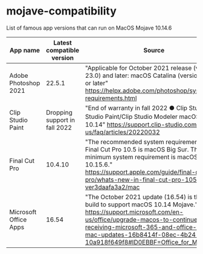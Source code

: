 # mojave-compatibility
List of famous app versions that can run on MacOS Mojave 10.14.6

|  App name  |  Latest compatible version  | Source
| ---- | ---- | ---- |
|  Adobe Photoshop 2021  |  22.5.1  | "Applicable for October 2021 release (version 23.0) and later: macOS Catalina (version 10.15) or later" https://helpx.adobe.com/photoshop/system-requirements.html |
|  Clip Studio Paint  |  Dropping support in fall 2022 | "End of warranty in fall 2022 ● Clip Studio/Clip Studio Paint/Clip Studio Modeler macOS・10.14" https://support.clip-studio.com/en-us/faq/articles/20220032 |
|  Final Cut Pro  |  10.4.10  | "The recommended system requirement for Final Cut Pro 10.5 is macOS Big Sur. The minimum system requirement is macOS 10.15.6." https://support.apple.com/guide/final-cut-pro/whats-new-in-final-cut-pro-105-ver3daafa3a2/mac |
|  Microsoft Office Apps  |  16.54  | "The October 2021 update (16.54) is the last build to support macOS 10.14 Mojave." https://support.microsoft.com/en-us/office/upgrade-macos-to-continue-receiving-microsoft-365-and-office-for-mac-updates-16b8414f-08ec-4b24-8c91-10a918f649f8#ID0EBBF=Office_for_Mac_2021 |
